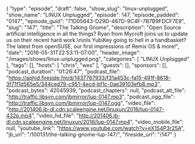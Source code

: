 {
  "type": "episode",
  "draft": false,
  "show_slug": "linux-unplugged",
  "show_name": "LINUX Unplugged",
  "episode": 147,
  "episode_padded": "0147",
  "episode_guid": "71D05643-D29D-467D-9C4F-7B7B9FDCF7E9",
  "slug": "147",
  "title": "The Talking Gnome",
  "description": "Open Source artificial intelligence in all the things? Ryan from Mycroft joins us to update us on their recent hard work.\n\nIs YubiKey going to hell in a handbasket? The latest from openSUSE, our first impressions of Remix OS & more!",
  "date": "2016-05-31T22:53:11-07:00",
  "header_image": "/images/shows/linux-unplugged.png",
  "categories": [
    "LINUX Unplugged"
  ],
  "tags": [],
  "hosts": [
    "chris",
    "wes"
  ],
  "guests": [],
  "sponsors": [],
  "podcast_duration": "01:26:47",
  "podcast_file": "https://aphid.fireside.fm/d/1437767933/f31a453c-fa15-491f-8618-3f71f1d565e5/344ced79-c951-4ecd-bf1c-0ae39103efb8.mp3",
  "podcast_bytes": 42045939,
  "podcast_chapters": null,
  "podcast_alt_file": "http://traffic.libsyn.com/jbmirror/lup-0147.mp3",
  "podcast_ogg_file": "http://traffic.libsyn.com/jbmirror/lup-0147.ogg",
  "video_file": "http://201406.jb-dl.cdn.scaleengine.net/linuxun/2016/lup-0147-432p.mp4",
  "video_hd_file": "http://201406.jb-dl.cdn.scaleengine.net/linuxun/2016/lup-0147.mp4",
  "video_mobile_file": null,
  "youtube_link": "https://www.youtube.com/watch?v=eX1S4P3r25A",
  "jb_url": "/100131/the-talking-gnome-lup-147/",
  "fireside_url": "/147"
}

